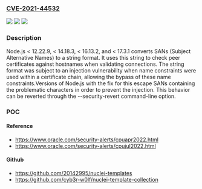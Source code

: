 ### [CVE-2021-44532](https://cve.mitre.org/cgi-bin/cvename.cgi?name=CVE-2021-44532)
![](https://img.shields.io/static/v1?label=Product&message=https%3A%2F%2Fgithub.com%2Fnodejs%2Fnode&color=blue)
![](https://img.shields.io/static/v1?label=Version&message=n%2Fa&color=blue)
![](https://img.shields.io/static/v1?label=Vulnerability&message=Improper%20Following%20of%20a%20Certificate's%20Chain%20of%20Trust%20(CWE-296)&color=brighgreen)

### Description

Node.js < 12.22.9, < 14.18.3, < 16.13.2, and < 17.3.1 converts SANs (Subject Alternative Names) to a string format. It uses this string to check peer certificates against hostnames when validating connections. The string format was subject to an injection vulnerability when name constraints were used within a certificate chain, allowing the bypass of these name constraints.Versions of Node.js with the fix for this escape SANs containing the problematic characters in order to prevent the injection. This behavior can be reverted through the --security-revert command-line option.

### POC

#### Reference
- https://www.oracle.com/security-alerts/cpuapr2022.html
- https://www.oracle.com/security-alerts/cpujul2022.html

#### Github
- https://github.com/20142995/nuclei-templates
- https://github.com/cyb3r-w0lf/nuclei-template-collection

